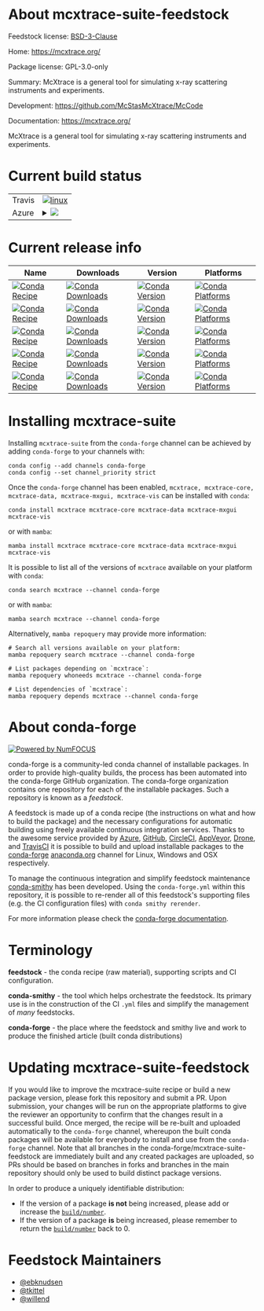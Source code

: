 About mcxtrace-suite-feedstock
==============================

Feedstock license: [BSD-3-Clause](https://github.com/conda-forge/mcxtrace-suite-feedstock/blob/main/LICENSE.txt)

Home: https://mcxtrace.org/

Package license: GPL-3.0-only

Summary: McXtrace is a general tool for simulating x-ray scattering instruments and experiments.

Development: https://github.com/McStasMcXtrace/McCode

Documentation: https://mcxtrace.org/

McXtrace is a general tool for simulating x-ray scattering instruments and
experiments.


Current build status
====================


<table><tr>
    <td>Travis</td>
    <td>
      <a href="https://app.travis-ci.com/conda-forge/mcxtrace-suite-feedstock">
        <img alt="linux" src="https://img.shields.io/travis/com/conda-forge/mcxtrace-suite-feedstock/main.svg?label=Linux">
      </a>
    </td>
  </tr>
    
  <tr>
    <td>Azure</td>
    <td>
      <details>
        <summary>
          <a href="https://dev.azure.com/conda-forge/feedstock-builds/_build/latest?definitionId=21741&branchName=main">
            <img src="https://dev.azure.com/conda-forge/feedstock-builds/_apis/build/status/mcxtrace-suite-feedstock?branchName=main">
          </a>
        </summary>
        <table>
          <thead><tr><th>Variant</th><th>Status</th></tr></thead>
          <tbody><tr>
              <td>linux_64_nodejs18</td>
              <td>
                <a href="https://dev.azure.com/conda-forge/feedstock-builds/_build/latest?definitionId=21741&branchName=main">
                  <img src="https://dev.azure.com/conda-forge/feedstock-builds/_apis/build/status/mcxtrace-suite-feedstock?branchName=main&jobName=linux&configuration=linux%20linux_64_nodejs18" alt="variant">
                </a>
              </td>
            </tr><tr>
              <td>linux_64_nodejs20</td>
              <td>
                <a href="https://dev.azure.com/conda-forge/feedstock-builds/_build/latest?definitionId=21741&branchName=main">
                  <img src="https://dev.azure.com/conda-forge/feedstock-builds/_apis/build/status/mcxtrace-suite-feedstock?branchName=main&jobName=linux&configuration=linux%20linux_64_nodejs20" alt="variant">
                </a>
              </td>
            </tr><tr>
              <td>linux_aarch64_nodejs18</td>
              <td>
                <a href="https://dev.azure.com/conda-forge/feedstock-builds/_build/latest?definitionId=21741&branchName=main">
                  <img src="https://dev.azure.com/conda-forge/feedstock-builds/_apis/build/status/mcxtrace-suite-feedstock?branchName=main&jobName=linux&configuration=linux%20linux_aarch64_nodejs18" alt="variant">
                </a>
              </td>
            </tr><tr>
              <td>linux_aarch64_nodejs20</td>
              <td>
                <a href="https://dev.azure.com/conda-forge/feedstock-builds/_build/latest?definitionId=21741&branchName=main">
                  <img src="https://dev.azure.com/conda-forge/feedstock-builds/_apis/build/status/mcxtrace-suite-feedstock?branchName=main&jobName=linux&configuration=linux%20linux_aarch64_nodejs20" alt="variant">
                </a>
              </td>
            </tr><tr>
              <td>osx_64_nodejs18</td>
              <td>
                <a href="https://dev.azure.com/conda-forge/feedstock-builds/_build/latest?definitionId=21741&branchName=main">
                  <img src="https://dev.azure.com/conda-forge/feedstock-builds/_apis/build/status/mcxtrace-suite-feedstock?branchName=main&jobName=osx&configuration=osx%20osx_64_nodejs18" alt="variant">
                </a>
              </td>
            </tr><tr>
              <td>osx_64_nodejs20</td>
              <td>
                <a href="https://dev.azure.com/conda-forge/feedstock-builds/_build/latest?definitionId=21741&branchName=main">
                  <img src="https://dev.azure.com/conda-forge/feedstock-builds/_apis/build/status/mcxtrace-suite-feedstock?branchName=main&jobName=osx&configuration=osx%20osx_64_nodejs20" alt="variant">
                </a>
              </td>
            </tr><tr>
              <td>osx_arm64_nodejs18</td>
              <td>
                <a href="https://dev.azure.com/conda-forge/feedstock-builds/_build/latest?definitionId=21741&branchName=main">
                  <img src="https://dev.azure.com/conda-forge/feedstock-builds/_apis/build/status/mcxtrace-suite-feedstock?branchName=main&jobName=osx&configuration=osx%20osx_arm64_nodejs18" alt="variant">
                </a>
              </td>
            </tr><tr>
              <td>osx_arm64_nodejs20</td>
              <td>
                <a href="https://dev.azure.com/conda-forge/feedstock-builds/_build/latest?definitionId=21741&branchName=main">
                  <img src="https://dev.azure.com/conda-forge/feedstock-builds/_apis/build/status/mcxtrace-suite-feedstock?branchName=main&jobName=osx&configuration=osx%20osx_arm64_nodejs20" alt="variant">
                </a>
              </td>
            </tr><tr>
              <td>win_64_nodejs18</td>
              <td>
                <a href="https://dev.azure.com/conda-forge/feedstock-builds/_build/latest?definitionId=21741&branchName=main">
                  <img src="https://dev.azure.com/conda-forge/feedstock-builds/_apis/build/status/mcxtrace-suite-feedstock?branchName=main&jobName=win&configuration=win%20win_64_nodejs18" alt="variant">
                </a>
              </td>
            </tr><tr>
              <td>win_64_nodejs20</td>
              <td>
                <a href="https://dev.azure.com/conda-forge/feedstock-builds/_build/latest?definitionId=21741&branchName=main">
                  <img src="https://dev.azure.com/conda-forge/feedstock-builds/_apis/build/status/mcxtrace-suite-feedstock?branchName=main&jobName=win&configuration=win%20win_64_nodejs20" alt="variant">
                </a>
              </td>
            </tr>
          </tbody>
        </table>
      </details>
    </td>
  </tr>
</table>

Current release info
====================

| Name | Downloads | Version | Platforms |
| --- | --- | --- | --- |
| [![Conda Recipe](https://img.shields.io/badge/recipe-mcxtrace-green.svg)](https://anaconda.org/conda-forge/mcxtrace) | [![Conda Downloads](https://img.shields.io/conda/dn/conda-forge/mcxtrace.svg)](https://anaconda.org/conda-forge/mcxtrace) | [![Conda Version](https://img.shields.io/conda/vn/conda-forge/mcxtrace.svg)](https://anaconda.org/conda-forge/mcxtrace) | [![Conda Platforms](https://img.shields.io/conda/pn/conda-forge/mcxtrace.svg)](https://anaconda.org/conda-forge/mcxtrace) |
| [![Conda Recipe](https://img.shields.io/badge/recipe-mcxtrace--core-green.svg)](https://anaconda.org/conda-forge/mcxtrace-core) | [![Conda Downloads](https://img.shields.io/conda/dn/conda-forge/mcxtrace-core.svg)](https://anaconda.org/conda-forge/mcxtrace-core) | [![Conda Version](https://img.shields.io/conda/vn/conda-forge/mcxtrace-core.svg)](https://anaconda.org/conda-forge/mcxtrace-core) | [![Conda Platforms](https://img.shields.io/conda/pn/conda-forge/mcxtrace-core.svg)](https://anaconda.org/conda-forge/mcxtrace-core) |
| [![Conda Recipe](https://img.shields.io/badge/recipe-mcxtrace--data-green.svg)](https://anaconda.org/conda-forge/mcxtrace-data) | [![Conda Downloads](https://img.shields.io/conda/dn/conda-forge/mcxtrace-data.svg)](https://anaconda.org/conda-forge/mcxtrace-data) | [![Conda Version](https://img.shields.io/conda/vn/conda-forge/mcxtrace-data.svg)](https://anaconda.org/conda-forge/mcxtrace-data) | [![Conda Platforms](https://img.shields.io/conda/pn/conda-forge/mcxtrace-data.svg)](https://anaconda.org/conda-forge/mcxtrace-data) |
| [![Conda Recipe](https://img.shields.io/badge/recipe-mcxtrace--mxgui-green.svg)](https://anaconda.org/conda-forge/mcxtrace-mxgui) | [![Conda Downloads](https://img.shields.io/conda/dn/conda-forge/mcxtrace-mxgui.svg)](https://anaconda.org/conda-forge/mcxtrace-mxgui) | [![Conda Version](https://img.shields.io/conda/vn/conda-forge/mcxtrace-mxgui.svg)](https://anaconda.org/conda-forge/mcxtrace-mxgui) | [![Conda Platforms](https://img.shields.io/conda/pn/conda-forge/mcxtrace-mxgui.svg)](https://anaconda.org/conda-forge/mcxtrace-mxgui) |
| [![Conda Recipe](https://img.shields.io/badge/recipe-mcxtrace--vis-green.svg)](https://anaconda.org/conda-forge/mcxtrace-vis) | [![Conda Downloads](https://img.shields.io/conda/dn/conda-forge/mcxtrace-vis.svg)](https://anaconda.org/conda-forge/mcxtrace-vis) | [![Conda Version](https://img.shields.io/conda/vn/conda-forge/mcxtrace-vis.svg)](https://anaconda.org/conda-forge/mcxtrace-vis) | [![Conda Platforms](https://img.shields.io/conda/pn/conda-forge/mcxtrace-vis.svg)](https://anaconda.org/conda-forge/mcxtrace-vis) |

Installing mcxtrace-suite
=========================

Installing `mcxtrace-suite` from the `conda-forge` channel can be achieved by adding `conda-forge` to your channels with:

```
conda config --add channels conda-forge
conda config --set channel_priority strict
```

Once the `conda-forge` channel has been enabled, `mcxtrace, mcxtrace-core, mcxtrace-data, mcxtrace-mxgui, mcxtrace-vis` can be installed with `conda`:

```
conda install mcxtrace mcxtrace-core mcxtrace-data mcxtrace-mxgui mcxtrace-vis
```

or with `mamba`:

```
mamba install mcxtrace mcxtrace-core mcxtrace-data mcxtrace-mxgui mcxtrace-vis
```

It is possible to list all of the versions of `mcxtrace` available on your platform with `conda`:

```
conda search mcxtrace --channel conda-forge
```

or with `mamba`:

```
mamba search mcxtrace --channel conda-forge
```

Alternatively, `mamba repoquery` may provide more information:

```
# Search all versions available on your platform:
mamba repoquery search mcxtrace --channel conda-forge

# List packages depending on `mcxtrace`:
mamba repoquery whoneeds mcxtrace --channel conda-forge

# List dependencies of `mcxtrace`:
mamba repoquery depends mcxtrace --channel conda-forge
```


About conda-forge
=================

[![Powered by
NumFOCUS](https://img.shields.io/badge/powered%20by-NumFOCUS-orange.svg?style=flat&colorA=E1523D&colorB=007D8A)](https://numfocus.org)

conda-forge is a community-led conda channel of installable packages.
In order to provide high-quality builds, the process has been automated into the
conda-forge GitHub organization. The conda-forge organization contains one repository
for each of the installable packages. Such a repository is known as a *feedstock*.

A feedstock is made up of a conda recipe (the instructions on what and how to build
the package) and the necessary configurations for automatic building using freely
available continuous integration services. Thanks to the awesome service provided by
[Azure](https://azure.microsoft.com/en-us/services/devops/), [GitHub](https://github.com/),
[CircleCI](https://circleci.com/), [AppVeyor](https://www.appveyor.com/),
[Drone](https://cloud.drone.io/welcome), and [TravisCI](https://travis-ci.com/)
it is possible to build and upload installable packages to the
[conda-forge](https://anaconda.org/conda-forge) [anaconda.org](https://anaconda.org/)
channel for Linux, Windows and OSX respectively.

To manage the continuous integration and simplify feedstock maintenance
[conda-smithy](https://github.com/conda-forge/conda-smithy) has been developed.
Using the ``conda-forge.yml`` within this repository, it is possible to re-render all of
this feedstock's supporting files (e.g. the CI configuration files) with ``conda smithy rerender``.

For more information please check the [conda-forge documentation](https://conda-forge.org/docs/).

Terminology
===========

**feedstock** - the conda recipe (raw material), supporting scripts and CI configuration.

**conda-smithy** - the tool which helps orchestrate the feedstock.
                   Its primary use is in the construction of the CI ``.yml`` files
                   and simplify the management of *many* feedstocks.

**conda-forge** - the place where the feedstock and smithy live and work to
                  produce the finished article (built conda distributions)


Updating mcxtrace-suite-feedstock
=================================

If you would like to improve the mcxtrace-suite recipe or build a new
package version, please fork this repository and submit a PR. Upon submission,
your changes will be run on the appropriate platforms to give the reviewer an
opportunity to confirm that the changes result in a successful build. Once
merged, the recipe will be re-built and uploaded automatically to the
`conda-forge` channel, whereupon the built conda packages will be available for
everybody to install and use from the `conda-forge` channel.
Note that all branches in the conda-forge/mcxtrace-suite-feedstock are
immediately built and any created packages are uploaded, so PRs should be based
on branches in forks and branches in the main repository should only be used to
build distinct package versions.

In order to produce a uniquely identifiable distribution:
 * If the version of a package **is not** being increased, please add or increase
   the [``build/number``](https://docs.conda.io/projects/conda-build/en/latest/resources/define-metadata.html#build-number-and-string).
 * If the version of a package **is** being increased, please remember to return
   the [``build/number``](https://docs.conda.io/projects/conda-build/en/latest/resources/define-metadata.html#build-number-and-string)
   back to 0.

Feedstock Maintainers
=====================

* [@ebknudsen](https://github.com/ebknudsen/)
* [@tkittel](https://github.com/tkittel/)
* [@willend](https://github.com/willend/)


<!-- dummy commit to enable rerendering -->

